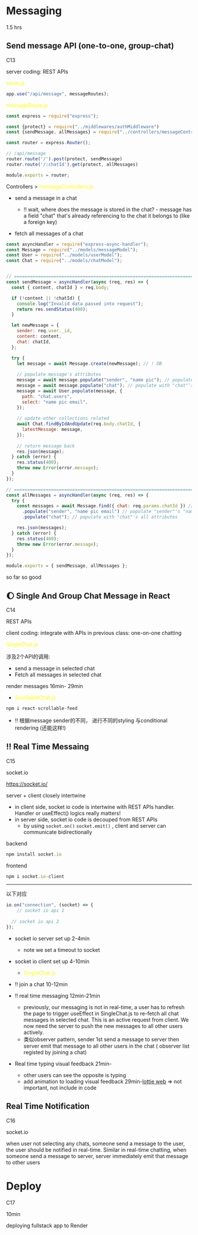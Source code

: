 # Messaging

1.5 hrs



## Send message API (one-to-one, group-chat)

C13

server coding: REST APIs



<span style="color: yellow">sever.js</span>

```js
app.use("/api/message", messageRoutes);
```

<span style="color: yellow">messageRoute.js</span>

```js
const express = require("express");

const {protect} = require("../middlewares/authMiddleware")
const {sendMessage, allMessages} = require("../controllers/messageControllers")

const router = express.Router();

// /api/message
router.route('/').post(protect, sendMessage)
router.route('/:chatId').get(protect, allMessages)

module.exports = router;
```



Controllers > <span style="color: yellow">messageControllers.js</span>

+ send a message in a chat 
  + :bangbang: wait, where does the message is stored in the chat? - message has a field "chat" that's already referencing to the chat it belongs to (like a foreign key)

+ fetch all messages of a chat

```js
const asyncHandler = require("express-async-handler");
const Message = require("../models/messageModel");
const User = require("../models/userModel");
const Chat = require("../models/chatModel");


// ========================================================================== 
const sendMessage = asyncHandler(async (req, res) => {
  const { content, chatId } = req.body;

  if (!content || !chatId) {
    console.log("Invalid data passed into request");
    return res.sendStatus(400);
  }

  let newMessage = {
    sender: req.user._id,
    content: content,
    chat: chatId,
  };

  try {
    let message = await Message.create(newMessage); // ! DB
	
    // populate message's attributes 
    message = await message.populate("sender", "name pic"); // populate "sender"'s "name, pic" 
    message = await message.populate("chat"); // populate with "chat"'s all attributes
    message = await User.populate(message, {
      path: "chat.users",
      select: "name pic email",
    });
	
    // update other collections related
    await Chat.findByIdAndUpdate(req.body.chatId, {
      latestMessage: message,
    });
	
    // return message back 
    res.json(message);
  } catch (error) {
    res.status(400);
    throw new Error(error.message);
  }
});

// ========================================================================== 
const allMessages = asyncHandler(async (req, res) => {
  try {
    const messages = await Message.find({ chat: req.params.chatId }) // ! DB
      .populate("sender", "name pic email") // populate "sender"'s "name, pic, email" attributes
      .populate("chat"); // populate with "chat"'s all attributes

    res.json(messages);
  } catch (error) {
    res.status(400);
    throw new Error(error.message);
  }
});

module.exports = { sendMessage, allMessages };
```



so far so good





## :moon: Single And Group Chat Message in React

C14

REST APIs

client coding: integrate with APIs in previous class: one-on-one chatting





<span style="color: yellow">SingleChat.js</span>

涉及2个API的调用:

+ send a message in selected chat
+ Fetch all messages in selected chat



render messages 16min- 29min

+ <span style="color: yellow">ScrollableChat.js</span>

```js
npm i react-scrollable-feed
```

+ :bangbang: 根据message sender的不同， 进行不同的styling 与conditional rendering (还能这样!)





## :bangbang: Real Time Messaing  

C15

socket.io

https://socket.io/

server + client closely intertwine

+ in client side, socket io code is intertwine with REST APIs  handler. Handler or useEffect() logics really matters!
+ in server side, socket io code is decouped from REST APIs
  + by using `socket.on()` `socket.emit()` , client and server can communicate bidirectionally 



backend

```js
npm install socket.io
```





frontend

```js
npm i socket.io-client
```





---

以下对应

```js
io.on("connection", (socket) => {
	// socket io api 1
  
  // socket io api 2
});
```





+ socket io server set up 2-4min
  + note we set a timeout to socket
+ socket io client set up 4-10min 
  + <span style="color: yellow">SingleChat.js</span>
+ :bangbang: join a chat 10-12min
+ :bangbang: real time messaging 12min-21min
  + previously, our messaging is not in real-time, a user has to refresh the page to trigger useEffect in SingleChat.js to re-fetch all chat messages in selected chat. This is an active request from client. We now need the server to push the new messages to all other users actively. 
  + 类似observer pattern, sender 1st send a message to server then server emit that message to all other users in the chat ( observer list registed by joining a chat)

+ Real time typing visual feedback 21min-
  + other users can see the opposite is typing
  + add animation to loading visual feedback 29min-[lottie web]( https://lottiefiles.com/search?q=typing&category=animations) => not important, not include in code











## Real Time Notification

C16

socket.io



when user not selecting any chats, someone send a message to the user, the user should be notified in real-time. Similar in real-time chatting, when someone send a message to server, server immediately emit that message to other users 









# Deploy

C17

10min



deploying fullstack app to Render